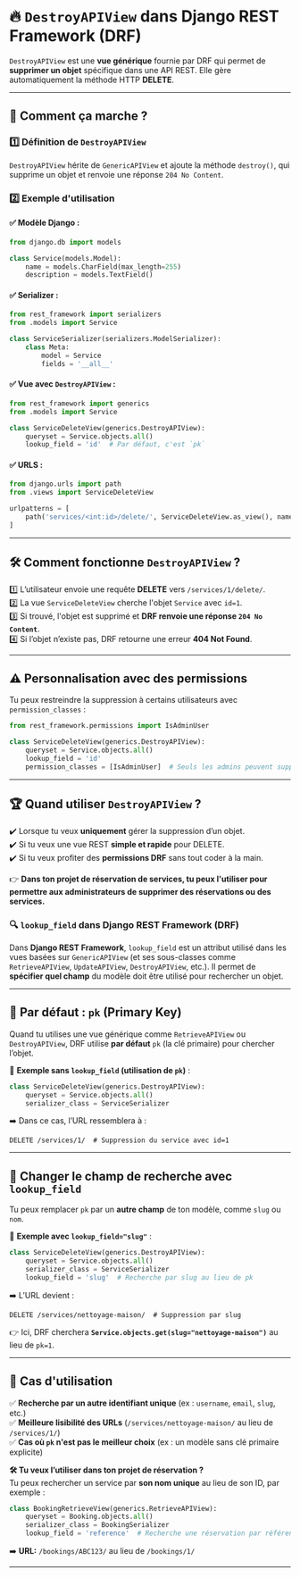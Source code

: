 # 🔥 **`DestroyAPIView` dans Django REST Framework (DRF)**  

`DestroyAPIView` est une **vue générique** fournie par DRF qui permet de **supprimer un objet** spécifique dans une API REST. Elle gère automatiquement la méthode HTTP **DELETE**.

---

## 📌 **Comment ça marche ?**  

### **1️⃣ Définition de `DestroyAPIView`**  
`DestroyAPIView` hérite de `GenericAPIView` et ajoute la méthode `destroy()`, qui supprime un objet et renvoie une réponse `204 No Content`.  

### **2️⃣ Exemple d'utilisation**  

#### ✅ **Modèle Django :**
```python
from django.db import models

class Service(models.Model):
    name = models.CharField(max_length=255)
    description = models.TextField()
```

#### ✅ **Serializer :**
```python
from rest_framework import serializers
from .models import Service

class ServiceSerializer(serializers.ModelSerializer):
    class Meta:
        model = Service
        fields = '__all__'
```

#### ✅ **Vue avec `DestroyAPIView` :**
```python
from rest_framework import generics
from .models import Service

class ServiceDeleteView(generics.DestroyAPIView):
    queryset = Service.objects.all()
    lookup_field = 'id'  # Par défaut, c'est `pk`
```

#### ✅ **URLS :**
```python
from django.urls import path
from .views import ServiceDeleteView

urlpatterns = [
    path('services/<int:id>/delete/', ServiceDeleteView.as_view(), name='service-delete'),
]
```

---

## 🛠 **Comment fonctionne `DestroyAPIView` ?**  

1️⃣ L’utilisateur envoie une requête **DELETE** vers `/services/1/delete/`.  
2️⃣ La vue `ServiceDeleteView` cherche l'objet `Service` avec `id=1`.  
3️⃣ Si trouvé, l'objet est supprimé et **DRF renvoie une réponse `204 No Content`**.  
4️⃣ Si l’objet n’existe pas, DRF retourne une erreur **404 Not Found**.  

---

## ⚠️ **Personnalisation avec des permissions**  
Tu peux restreindre la suppression à certains utilisateurs avec `permission_classes` :  

```python
from rest_framework.permissions import IsAdminUser

class ServiceDeleteView(generics.DestroyAPIView):
    queryset = Service.objects.all()
    lookup_field = 'id'
    permission_classes = [IsAdminUser]  # Seuls les admins peuvent supprimer
```

---

## 🏆 **Quand utiliser `DestroyAPIView` ?**  
✔️ Lorsque tu veux **uniquement** gérer la suppression d’un objet.  
✔️ Si tu veux une vue REST **simple et rapide** pour DELETE.  
✔️ Si tu veux profiter des **permissions DRF** sans tout coder à la main.  

👉 **Dans ton projet de réservation de services, tu peux l'utiliser pour permettre aux administrateurs de supprimer des réservations ou des services.**  


### 🔍 **`lookup_field` dans Django REST Framework (DRF)**  

Dans **Django REST Framework**, `lookup_field` est un attribut utilisé dans les vues basées sur `GenericAPIView` (et ses sous-classes comme `RetrieveAPIView`, `UpdateAPIView`, `DestroyAPIView`, etc.). Il permet de **spécifier quel champ** du modèle doit être utilisé pour rechercher un objet.  

---

## 📌 **Par défaut : `pk` (Primary Key)**  
Quand tu utilises une vue générique comme `RetrieveAPIView` ou `DestroyAPIView`, DRF utilise **par défaut** `pk` (la clé primaire) pour chercher l’objet.

🔹 **Exemple sans `lookup_field` (utilisation de `pk`)** :
```python
class ServiceDeleteView(generics.DestroyAPIView):
    queryset = Service.objects.all()
    serializer_class = ServiceSerializer
```
➡️ Dans ce cas, l’URL ressemblera à :
```
DELETE /services/1/  # Suppression du service avec id=1
```

---

## 📌 **Changer le champ de recherche avec `lookup_field`**  
Tu peux remplacer `pk` par un **autre champ** de ton modèle, comme `slug` ou `nom`.

🔹 **Exemple avec `lookup_field="slug"`** :
```python
class ServiceDeleteView(generics.DestroyAPIView):
    queryset = Service.objects.all()
    serializer_class = ServiceSerializer
    lookup_field = 'slug'  # Recherche par slug au lieu de pk
```
➡️ L’URL devient :
```
DELETE /services/nettoyage-maison/  # Suppression par slug
```
👉 Ici, DRF cherchera **`Service.objects.get(slug="nettoyage-maison")`** au lieu de `pk=1`.

---

## 🎯 **Cas d'utilisation**
✅ **Recherche par un autre identifiant unique** (ex : `username`, `email`, `slug`, etc.)  
✅ **Meilleure lisibilité des URLs** (`/services/nettoyage-maison/` au lieu de `/services/1/`)  
✅ **Cas où `pk` n'est pas le meilleur choix** (ex : un modèle sans clé primaire explicite)  

**🛠️ Tu veux l’utiliser dans ton projet de réservation ?**  
Tu peux rechercher un service par **son nom unique** au lieu de son ID, par exemple :  
```python
class BookingRetrieveView(generics.RetrieveAPIView):
    queryset = Booking.objects.all()
    serializer_class = BookingSerializer
    lookup_field = 'reference'  # Recherche une réservation par référence unique
```
➡️ **URL:** `/bookings/ABC123/` au lieu de `/bookings/1/`

---

